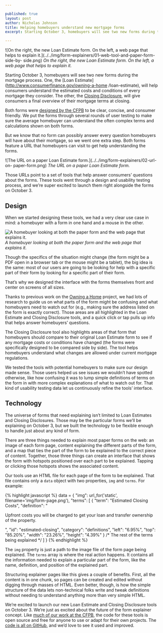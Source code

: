 ```yaml
---

published: true
layout: post
author: Nicholas Johnson
title: Helping homebuyers understand new mortgage forms
excerpt: Starting October 3, homebuyers will see two new forms during the mortgage process. Both forms were designed by the CFPB to be clear, concise, and consumer friendly. But we know that no form can possibly answer every question homebuyers will have about their mortgage, so we went one extra step. Both forms feature a URL that homebuyers can visit to get help understanding the forms.

---
```


![On the right, the new Loan Estimate form. On the left, a web page that helps
to explain it.](../../img/form-explainers/01-web-tool-and-paper-form-side-by-
side.png) *On the right, the new Loan Estimate form. On the left, a web page
that helps to explain it.*

Starting October 3, homebuyers will see two new forms during the mortgage
process. One, the [Loan Estimate](http://www.consumerfinance.gov/owning-a-home
/loan-estimate), will help consumers understand the estimated costs and
conditions of every mortgage they consider. The other, the [Closing
Disclosure](http://www.consumerfinance.gov/owning-a-home/closing-disclosure),
will give consumers a final overview of their mortgage terms at closing.

Both forms were [designed by the
CFPB](http://www.consumerfinance.gov/knowbeforeyouowe/) to be clear, concise,
and consumer friendly. We put the forms through several rounds of user testing
to make sure the average homebuyer can understand the often complex terms and
calculations shown on both forms.

But we know that no form can possibly answer every question homebuyers will
have about their mortgage, so we went one extra step. Both forms feature a URL
that homebuyers can visit to get help understanding the forms.

![The URL on a paper Loan Estimate form.](../../img/form-explainers/02-url-on-
paper-form.png) *The URL on a paper Loan Estimate form.*

Those URLs point to a set of tools that help answer consumers’ questions about
the forms. These tools went through a design and usability testing process, and
we’re super excited to launch them right alongside the forms on October 3.

## Design

When we started designing these tools, we had a very clear use case in mind: a
homebuyer with a form in one hand and a mouse in the other.

![A homebuyer looking at both the paper form and the web page that explains
it.](../../img/form-explainers/03-homebuyer-with-ipad-and-paper-form.png) *A
homebuyer looking at both the paper form and the web page that explains it.*

Though the specifics of the situation might change (the form might be a PDF
open in a browser tab or the mouse might be a tablet), the big idea is the
same: most of our users are going to be looking for help with a specific part
of their form by looking for a specific part of their form.

That’s why we designed the interface with the forms themselves front and center
on screens of all sizes.

Thanks to previous work on the [Owning a
Home](http://www.consumerfinance.gov/owning-a-home/) project, we had lots of
research to guide us on what parts of the form might be confusing and what
homebuyers need to watch out for (e.g., making sure the address listed on the
form is exactly correct). Those areas are all highlighted in the Loan Estimate
and Closing Disclosure tools, and a quick click or tap pulls up info that helps
answer homebuyers’ questions.

The Closing Disclosure tool also highlights areas of that form that homebuyers
should compare to their original Loan Estimate form to see if any mortgage
costs or conditions have changed (the forms were specifically designed to be
compared side by side). The tool helps homebuyers understand what changes are
allowed under current mortgage regulations.

We tested the tools with potential homebuyers to make sure our design made
sense. Those users helped us see issues we wouldn’t have spotted otherwise,
like how confusing it was to lump simple definitions of terms on the form in
with more complex explanations of what to watch out for. That kind of usability
testing data let us continuously refine the tools’ interface.

## Technology

The universe of forms that need explaining isn’t limited to Loan Estimates and
Closing Disclosures. Those may be the particular forms we’ll be explaining on
October 3, but we built the technology to be flexible enough to handle just
about any kind of form.

There are three things needed to explain most paper forms on the web: an image
of each form page, content explaining the different parts of the form, and a
map that ties the part of the form to be explained to the correct piece of
content. Together, those three things can create an interface that shows the
form with hotspots positioned over each part to be explained. Tapping or
clicking those hotspots shows the associated content.

Our tools use an HTML file for each page of the form to be explained. That file
contains only a `data` object with two properties, `img` and `terms`. For
example:

{% highlight javascript %}
data = {
  "img": url_for('static', filename='img/form-page.png'),
  "terms":
  [
    {
      "term": "Estimated Closing Costs",
      "definition": "<p>Upfront costs you will be charged to get your loan and 
      transfer ownership of the property.</p>",
      "id": "estimated-closing",
      "category": "definitions",
      "left": "6.95%",
      "top": "85.20%",
      "width": "23.26%",
      "height": "4.39%"
    }
    /* The rest of the terms being explained */
  ]
}
{% endhighlight %}

The `img` property is just a path to the image file of the form page being
explained. The `terms` array is where the real action happens. It contains all
the information needed to explain a particular part of the form, like the name,
definition, and position of the explained part.

Structuring explainer pages like this gives a couple of benefits. First, all
the content is in one chunk, so pages can be created and edited without digging
through masses of HTML. Even better, though, is how the simple structure of the
data lets non-technical folks write and tweak definitions without needing to
understand anything more than very simple HTML.

We’re excited to launch our new Loan Estimate and Closing Disclosure tools on
October 3. We’re just as excited about the future of the form explainer
concept. Like [much of our work at the CFPB](https://github.com/cfpb/), the
code for these tools is open source and free for anyone to use or adapt for
their own projects. The [code is all on
GitHub](https://github.com/cfpb/owning-a-home/tree/master/src/loan-estimate),
and we’d love to see it used and improved.
